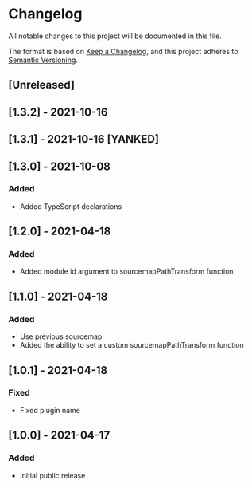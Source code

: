 # Changelog

All notable changes to this project will be documented in this file.

The format is based on [Keep a Changelog](https://keepachangelog.com/en/1.0.0/),
and this project adheres to [Semantic Versioning](https://semver.org/spec/v2.0.0.html).


## [Unreleased]


## [1.3.2] - 2021-10-16


## [1.3.1] - 2021-10-16 [YANKED]


## [1.3.0] - 2021-10-08

### Added

- Added TypeScript declarations


## [1.2.0] - 2021-04-18

### Added

- Added module id argument to sourcemapPathTransform function


## [1.1.0] - 2021-04-18

### Added

- Use previous sourcemap
- Added the ability to set a custom sourcemapPathTransform function


## [1.0.1] - 2021-04-18

### Fixed

- Fixed plugin name


## [1.0.0] - 2021-04-17

### Added

- Initial public release
